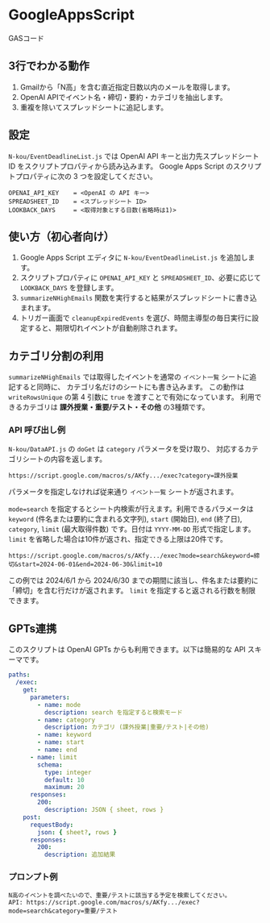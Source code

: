 # GoogleAppsScript
GASコード

## 3行でわかる動作
1. Gmailから「N高」を含む直近指定日数以内のメールを取得します。
2. OpenAI APIでイベント名・締切・要約・カテゴリを抽出します。
3. 重複を除いてスプレッドシートに追記します。

## 設定

`N-kou/EventDeadlineList.js` では OpenAI API キーと出力先スプレッドシート ID をスクリプトプロパティから読み込みます。
Google Apps Script のスクリプトプロパティに次の 3 つを設定してください。

```
OPENAI_API_KEY    = <OpenAI の API キー>
SPREADSHEET_ID    = <スプレッドシート ID>
LOOKBACK_DAYS     = <取得対象とする日数(省略時は1)>
```

## 使い方（初心者向け）
1. Google Apps Script エディタに `N-kou/EventDeadlineList.js` を追加します。
2. スクリプトプロパティに `OPENAI_API_KEY` と `SPREADSHEET_ID`、必要に応じて `LOOKBACK_DAYS` を登録します。
3. `summarizeNHighEmails` 関数を実行すると結果がスプレッドシートに書き込まれます。
4. トリガー画面で `cleanupExpiredEvents` を選び、時間主導型の毎日実行に設定すると、期限切れイベントが自動削除されます。

## カテゴリ分割の利用

`summarizeNHighEmails` では取得したイベントを通常の `イベント一覧` シートに追記すると同時に、
カテゴリ名だけのシートにも書き込みます。
この動作は `writeRowsUnique` の第 4 引数に `true` を渡すことで有効になっています。
利用できるカテゴリは **課外授業・重要/テスト・その他** の3種類です。

### API 呼び出し例

`N-kou/DataAPI.js` の `doGet` は `category` パラメータを受け取り、
対応するカテゴリシートの内容を返します。

```
https://script.google.com/macros/s/AKfy.../exec?category=課外授業
```

パラメータを指定しなければ従来通り `イベント一覧` シートが返されます。

`mode=search` を指定するとシート内検索が行えます。利用できるパラメータは
`keyword` (件名または要約に含まれる文字列), `start` (開始日), `end`
(終了日), `category`, `limit` (最大取得件数) です。日付は `YYYY-MM-DD` 形式で指定します。`limit` を省略した場合は10件が返され、指定できる上限は20件です。

```
https://script.google.com/macros/s/AKfy.../exec?mode=search&keyword=締切&start=2024-06-01&end=2024-06-30&limit=10
```

この例では 2024/6/1 から 2024/6/30 までの期間に該当し、件名または要約に
「締切」を含む行だけが返されます。
`limit` を指定すると返される行数を制限できます。

## GPTs連携

このスクリプトは OpenAI GPTs からも利用できます。以下は簡易的な API スキーマです。

```yaml
paths:
  /exec:
    get:
      parameters:
        - name: mode
          description: search を指定すると検索モード
        - name: category
          description: カテゴリ (課外授業|重要/テスト|その他)
        - name: keyword
        - name: start
        - name: end
      - name: limit
        schema:
          type: integer
          default: 10
          maximum: 20
      responses:
        200:
          description: JSON { sheet, rows }
    post:
      requestBody:
        json: { sheet?, rows }
      responses:
        200:
          description: 追加結果
```

### プロンプト例

```
N高のイベントを調べたいので、重要/テストに該当する予定を検索してください。
API: https://script.google.com/macros/s/AKfy.../exec?mode=search&category=重要/テスト
```
